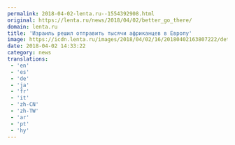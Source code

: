 ```yaml
---
permalink: 2018-04-02-lenta.ru--1554392908.html
original: https://lenta.ru/news/2018/04/02/better_go_there/
domain: lenta.ru
title: 'Израиль решил отправить тысячи африканцев в Европу'
image: https://icdn.lenta.ru/images/2018/04/02/16/20180402163807222/detail_65d521d91a461a59ce2950ade9959e03.jpg
date: 2018-04-02 14:33:22
category: news
translations: 
 - 'en'
 - 'es'
 - 'de'
 - 'ja'
 - 'fr'
 - 'it'
 - 'zh-CN'
 - 'zh-TW'
 - 'ar'
 - 'pt'
 - 'hy'
---
```


